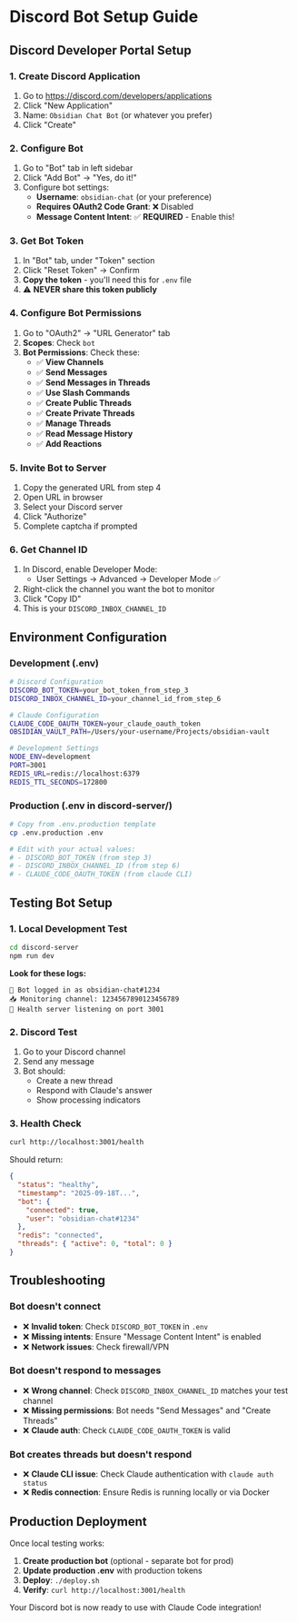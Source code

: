 # Discord Bot Setup Guide

## Discord Developer Portal Setup

### 1. Create Discord Application
1. Go to https://discord.com/developers/applications
2. Click "New Application"
3. Name: `Obsidian Chat Bot` (or whatever you prefer)
4. Click "Create"

### 2. Configure Bot
1. Go to "Bot" tab in left sidebar
2. Click "Add Bot" → "Yes, do it!"
3. Configure bot settings:
   - **Username**: `obsidian-chat` (or your preference)
   - **Requires OAuth2 Code Grant**: ❌ Disabled
   - **Message Content Intent**: ✅ **REQUIRED** - Enable this!

### 3. Get Bot Token
1. In "Bot" tab, under "Token" section
2. Click "Reset Token" → Confirm
3. **Copy the token** - you'll need this for `.env` file
4. ⚠️ **NEVER share this token publicly**

### 4. Configure Bot Permissions
1. Go to "OAuth2" → "URL Generator" tab
2. **Scopes**: Check `bot`
3. **Bot Permissions**: Check these:
   - ✅ **View Channels**
   - ✅ **Send Messages**
   - ✅ **Send Messages in Threads**
   - ✅ **Use Slash Commands**
   - ✅ **Create Public Threads**
   - ✅ **Create Private Threads**
   - ✅ **Manage Threads**
   - ✅ **Read Message History**
   - ✅ **Add Reactions**

### 5. Invite Bot to Server
1. Copy the generated URL from step 4
2. Open URL in browser
3. Select your Discord server
4. Click "Authorize"
5. Complete captcha if prompted

### 6. Get Channel ID
1. In Discord, enable Developer Mode:
   - User Settings → Advanced → Developer Mode ✅
2. Right-click the channel you want the bot to monitor
3. Click "Copy ID"
4. This is your `DISCORD_INBOX_CHANNEL_ID`

## Environment Configuration

### Development (.env)
```bash
# Discord Configuration
DISCORD_BOT_TOKEN=your_bot_token_from_step_3
DISCORD_INBOX_CHANNEL_ID=your_channel_id_from_step_6

# Claude Configuration
CLAUDE_CODE_OAUTH_TOKEN=your_claude_oauth_token
OBSIDIAN_VAULT_PATH=/Users/your-username/Projects/obsidian-vault

# Development Settings
NODE_ENV=development
PORT=3001
REDIS_URL=redis://localhost:6379
REDIS_TTL_SECONDS=172800
```

### Production (.env in discord-server/)
```bash
# Copy from .env.production template
cp .env.production .env

# Edit with your actual values:
# - DISCORD_BOT_TOKEN (from step 3)
# - DISCORD_INBOX_CHANNEL_ID (from step 6)
# - CLAUDE_CODE_OAUTH_TOKEN (from claude CLI)
```

## Testing Bot Setup

### 1. Local Development Test
```bash
cd discord-server
npm run dev
```

**Look for these logs:**
```
🤖 Bot logged in as obsidian-chat#1234
📥 Monitoring channel: 1234567890123456789
🏥 Health server listening on port 3001
```

### 2. Discord Test
1. Go to your Discord channel
2. Send any message
3. Bot should:
   - Create a new thread
   - Respond with Claude's answer
   - Show processing indicators

### 3. Health Check
```bash
curl http://localhost:3001/health
```

Should return:
```json
{
  "status": "healthy",
  "timestamp": "2025-09-18T...",
  "bot": {
    "connected": true,
    "user": "obsidian-chat#1234"
  },
  "redis": "connected",
  "threads": { "active": 0, "total": 0 }
}
```

## Troubleshooting

### Bot doesn't connect
- ❌ **Invalid token**: Check `DISCORD_BOT_TOKEN` in `.env`
- ❌ **Missing intents**: Ensure "Message Content Intent" is enabled
- ❌ **Network issues**: Check firewall/VPN

### Bot doesn't respond to messages
- ❌ **Wrong channel**: Check `DISCORD_INBOX_CHANNEL_ID` matches your test channel
- ❌ **Missing permissions**: Bot needs "Send Messages" and "Create Threads"
- ❌ **Claude auth**: Check `CLAUDE_CODE_OAUTH_TOKEN` is valid

### Bot creates threads but doesn't respond
- ❌ **Claude CLI issue**: Check Claude authentication with `claude auth status`
- ❌ **Redis connection**: Ensure Redis is running locally or via Docker

## Production Deployment

Once local testing works:

1. **Create production bot** (optional - separate bot for prod)
2. **Update production .env** with production tokens
3. **Deploy**: `./deploy.sh`
4. **Verify**: `curl http://localhost:3001/health`

Your Discord bot is now ready to use with Claude Code integration!
